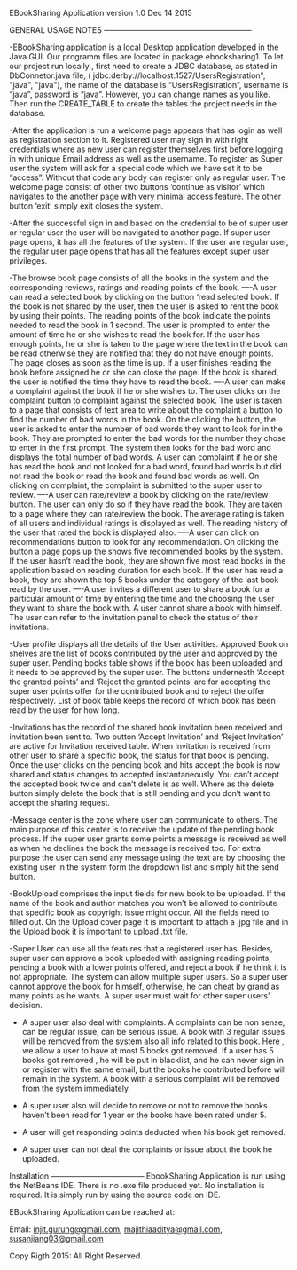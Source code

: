 EBookSharing Application version 1.0 Dec 14 2015


GENERAL USAGE NOTES
———————————————————


-EBookSharing application is a local Desktop application developed in the Java GUI. Our programm files are located in package ebooksharing1. To let our project run locally , first need to create a JDBC database, as stated in DbConnetor.java file, ( jdbc:derby://localhost:1527/UsersRegistration", "java", "java"), the name of the database is “UsersRegistration”, username is “java”, password is “java”. However, you can change names as you like.  Then  run the CREATE_TABLE to create the tables the project needs in the database.


-After the application is run a welcome page appears that has login as well as registration section to it. Registered user may sign in with right credentials where as new user can register themselves first before logging in with unique Email address as well as the username. To register as Super user the system will ask for a special code which we have set it to be “access”. Without that code any body can register only as regular user. The welcome page consist of other two buttons ‘continue as visitor’ which navigates to the another page with very minimal access feature. The other button ‘exit’ simply exit closes the system. 


-After the successful sign in and based on the credential to be of super user or regular user the user will be navigated to another page. If super user page opens, it has all the features of the system. If the user are regular user, the regular user page opens that has all the features except super user privileges. 


-The browse book page consists of all the books in the system and the corresponding reviews, ratings and reading points of the book.
—-A user can read a selected book by clicking on the button ‘read selected book’. If the book is not shared by the user, then the user is asked to rent the book by using their points. The reading points of the book indicate the points needed to read the book in 1 second. The user is prompted to enter the amount of time he or she wishes to read the book for. If the user has enough points, he or she is taken to the page where the text in the book can be read otherwise they are notified that they do not have enough points. The page closes as soon as the time is up. If a user finishes reading the book before assigned he or she can close the page. If the book is shared, the user is notified the time they have to read the book. 
—-A user can make a complaint against the book if he or she wishes to. The user clicks on the complaint button to complaint against the selected book. The user is taken to a page that consists of text area to write about the complaint a button to find the number of bad words in the book. On the clicking the button, the user is asked to enter the number of bad words they want to look for in the book. They are prompted to enter the bad words for the number they chose to enter in the first prompt. The system then looks for the bad word and displays the total number of bad words. A user can complaint if he or she has read the book and not looked for a bad word, found bad words but did not read the book or read the book and found bad words as well. On clicking on complaint, the complaint is submitted to the super user to review.
—-A user can rate/review a book by clicking on the rate/review button. The user can only do so if they have read the book. They are taken to a page where they can rate/review the book. The average rating is taken of all users and individual ratings is displayed as well. The reading history of the user that rated the book is displayed also.
—-A user can click on recommendations button to look for any recommendation. On clicking the button a page pops up the shows five recommended books by the system. If the user hasn’t read the book, they are shown five most read books in the application based on reading duration for each book. If the user has read a book, they are shown the top 5 books under the category of the last book read by the user.
—-A user invites a different user to share a book for a particular amount of time by entering the time and the choosing the user they want to share the book with. A user cannot share a book with himself. The user can refer to the invitation panel to check the status of their invitations.


-User profile displays all the details of the User activities. Approved Book on shelves are the list of books contributed by the user and approved by the super user. Pending books table shows if the book has been uploaded and it needs to be approved by the super user. The buttons underneath ‘Accept the granted points’ and ‘Reject the granted points’ are for accepting the super user points offer for the contributed book and to reject the offer respectively. List of book table keeps the record of which book has been read by the user for how long.


-Invitations has the record of the shared book invitation been received and invitation been sent to. Two button ‘Accept Invitation’ and ‘Reject Invitation’ are active for Invitation received table. When Invitation is received from other user to share a specific book, the status for that book is pending. Once the user clicks on the pending book and hits accept the book is now shared and status changes to accepted instantaneously. You can’t accept the accepted book twice and can’t delete is as well. Where as the delete button simply delete the book that is still pending and you don’t want to accept the sharing request. 


-Message center is the zone where user can communicate to others. The main purpose of this center is to receive the update of the pending book process. If the super user grants some points a message is received as well as when he declines the book the message is received too. For extra purpose the user can send any message using the text are by choosing the existing user in the system form the dropdown list and simply hit the send button.


-BookUpload comprises the input fields for new book to be uploaded. If the name of the book and author matches you won’t be allowed to contribute that specific book as copyright issue might occur. All the fields need to filled out. On the Upload cover page it is important to attach a .jpg file and in the Upload book it is important to upload .txt file.




 


-Super User can use all the features that a registered user has. Besides, super user can approve a book uploaded with assigning reading points, pending a book with a lower points offered, and reject a book if he think it is not appropriate. The system can allow multiple super users. So a super user cannot approve the book for himself, otherwise, he can cheat by grand as many points as he wants. A super user must wait for other super users’ decision.


- A super user also deal with complaints. A complaints can be non sense, can be regular issue, can be serious issue. A book with 3 regular issues will be removed from the system also all info related to this book. Here , we allow a user to have at most 5 books got removed. If a user has 5 books got removed , he will be put in blacklist, and he can never sign in or register with the same email, but the books he contributed before will remain in the system.
A book with a serious complaint will be removed from the system immediately.


- A super user also will decide to remove or not to remove the books haven’t been read for 1 year or the books have been rated under 5.


- A user will get responding points deducted when his book get removed. 


- A super user can  not deal the complaints or issue about the book he uploaded.


Installation
————————————
EbookSharing Application is run using the NetBeans IDE. There is no .exe file produced yet. No installation is required. It is simply run by using the source code on IDE.


EBookSharing Application can be reached at:


Email: injit.gurung@gmail.com, majithiaaditya@gmail.com, susanjiang03@gmail.com




Copy Rigth 2015: All Right Reserved.
